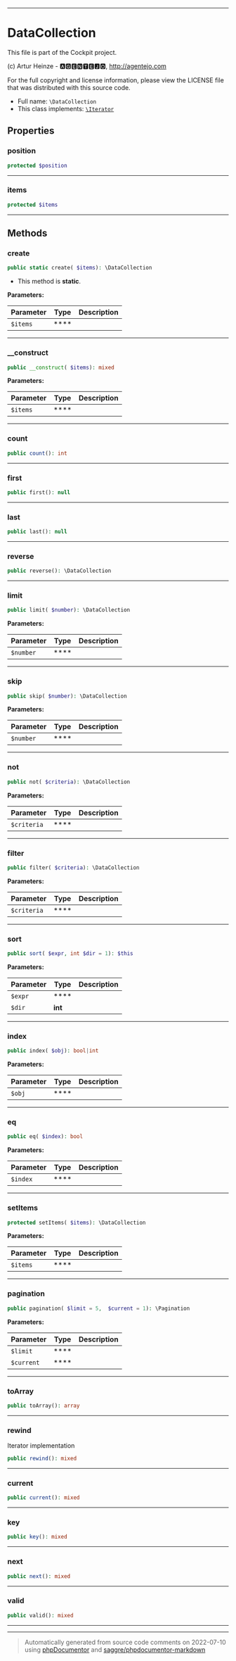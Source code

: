 ***

# DataCollection

This file is part of the Cockpit project.

(c) Artur Heinze - 🅰🅶🅴🅽🆃🅴🅹🅾, http://agentejo.com

For the full copyright and license information, please view the LICENSE
file that was distributed with this source code.

* Full name: `\DataCollection`
* This class implements:
[`\Iterator`](./Iterator.md)



## Properties


### position



```php
protected $position
```






***

### items



```php
protected $items
```






***

## Methods


### create



```php
public static create( $items): \DataCollection
```



* This method is **static**.




**Parameters:**

| Parameter | Type | Description |
|-----------|------|-------------|
| `$items` | **** |  |




***

### __construct



```php
public __construct( $items): mixed
```








**Parameters:**

| Parameter | Type | Description |
|-----------|------|-------------|
| `$items` | **** |  |




***

### count



```php
public count(): int
```











***

### first



```php
public first(): null
```











***

### last



```php
public last(): null
```











***

### reverse



```php
public reverse(): \DataCollection
```











***

### limit



```php
public limit( $number): \DataCollection
```








**Parameters:**

| Parameter | Type | Description |
|-----------|------|-------------|
| `$number` | **** |  |




***

### skip



```php
public skip( $number): \DataCollection
```








**Parameters:**

| Parameter | Type | Description |
|-----------|------|-------------|
| `$number` | **** |  |




***

### not



```php
public not( $criteria): \DataCollection
```








**Parameters:**

| Parameter | Type | Description |
|-----------|------|-------------|
| `$criteria` | **** |  |




***

### filter



```php
public filter( $criteria): \DataCollection
```








**Parameters:**

| Parameter | Type | Description |
|-----------|------|-------------|
| `$criteria` | **** |  |




***

### sort



```php
public sort( $expr, int $dir = 1): $this
```








**Parameters:**

| Parameter | Type | Description |
|-----------|------|-------------|
| `$expr` | **** |  |
| `$dir` | **int** |  |




***

### index



```php
public index( $obj): bool|int
```








**Parameters:**

| Parameter | Type | Description |
|-----------|------|-------------|
| `$obj` | **** |  |




***

### eq



```php
public eq( $index): bool
```








**Parameters:**

| Parameter | Type | Description |
|-----------|------|-------------|
| `$index` | **** |  |




***

### setItems



```php
protected setItems( $items): \DataCollection
```








**Parameters:**

| Parameter | Type | Description |
|-----------|------|-------------|
| `$items` | **** |  |




***

### pagination



```php
public pagination( $limit = 5,  $current = 1): \Pagination
```








**Parameters:**

| Parameter | Type | Description |
|-----------|------|-------------|
| `$limit` | **** |  |
| `$current` | **** |  |




***

### toArray



```php
public toArray(): array
```











***

### rewind

Iterator implementation

```php
public rewind(): mixed
```











***

### current



```php
public current(): mixed
```











***

### key



```php
public key(): mixed
```











***

### next



```php
public next(): mixed
```











***

### valid



```php
public valid(): mixed
```











***


***
> Automatically generated from source code comments on 2022-07-10 using [phpDocumentor](http://www.phpdoc.org/) and [saggre/phpdocumentor-markdown](https://github.com/Saggre/phpDocumentor-markdown)
